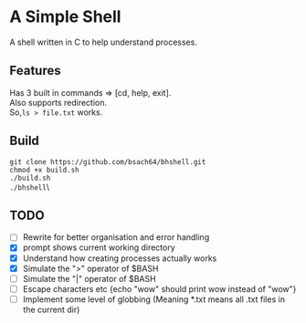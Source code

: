 # A Simple Shell
A shell written in C to help understand processes.

## Features
Has 3 built in commands => [cd, help, exit].\
Also supports redirection.\
So,`ls > file.txt` works.

## Build
`git clone https://github.com/bsach64/bhshell.git`\
`chmod +x build.sh`\
`./build.sh`\
`./bhshell`\

## TODO
- [ ] Rewrite for better organisation and error handling
- [x] prompt shows current working directory
- [x] Understand how creating processes actually works
- [x] Simulate the ">" operator of $BASH
- [ ] Simulate the "|" operator of $BASH
- [ ] Escape characters etc {echo "wow" should print wow instead of "wow"}
- [ ] Implement some level of globbing (Meaning *.txt means all .txt files in the current dir)
